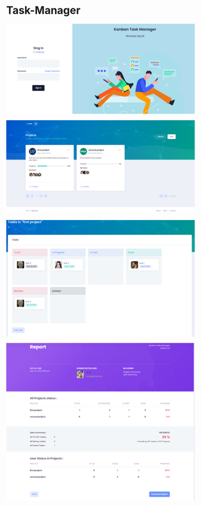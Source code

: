 # Task-Manager

![login](preview/login.png)

![projects](preview/projects.png)

![tasks](preview/tasks.png)

![report](preview/report.png)
